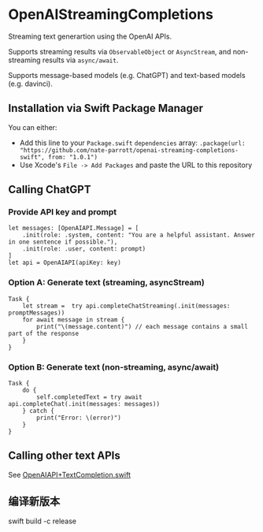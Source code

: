 # OpenAIStreamingCompletions

Streaming text generartion using the OpenAI APIs.

Supports streaming results via `ObservableObject` or `AsyncStream`, and non-streaming results via `async/await`.

Supports message-based models (e.g. ChatGPT) and text-based models (e.g. davinci).

## Installation via Swift Package Manager

You can either:
- Add this line to your `Package.swift` `dependencies` array: `.package(url: "https://github.com/nate-parrott/openai-streaming-completions-swift", from: "1.0.1")`
- Use Xcode's `File -> Add Packages` and paste the URL to this repository

## Calling ChatGPT

### Provide API key and prompt

```
let messages: [OpenAIAPI.Message] = [
    .init(role: .system, content: "You are a helpful assistant. Answer in one sentence if possible."),
    .init(role: .user, content: prompt)
]
let api = OpenAIAPI(apiKey: key)
```

### Option A: Generate text (streaming, asyncStream)

```
Task {
    let stream =  try api.completeChatStreaming(.init(messages:  promptMessages))
    for await message in stream {
        print("\(message.content)") // each message contains a small part of the response
    }
}

```


### Option B: Generate text (non-streaming, async/await)

```
Task {
    do {
        self.completedText = try await api.completeChat(.init(messages: messages))
    } catch {
        print("Error: \(error)")
    }
}
```

## Calling other text APIs

See [OpenAIAPI+TextCompletion.swift](https://github.com/nate-parrott/openai-streaming-completions-swift/blob/main/Sources/OpenAIStreamingCompletions/OpenAI%2BTextCompletion.swift)

## 编译新版本
swift build -c release
